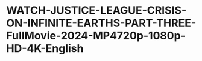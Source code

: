 # WATCH-JUSTICE-LEAGUE-CRISIS-ON-INFINITE-EARTHS-PART-THREE-FullMovie-2024-MP4720p-1080p-HD-4K-English